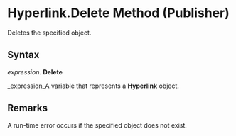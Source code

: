 
# Hyperlink.Delete Method (Publisher)

Deletes the specified object.


## Syntax

 _expression_. **Delete**

 _expression_A variable that represents a  **Hyperlink** object.


## Remarks

A run-time error occurs if the specified object does not exist.

